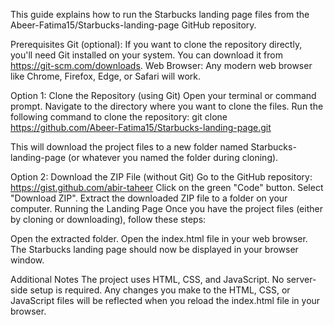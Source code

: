 This guide explains how to run the Starbucks landing page files from the Abeer-Fatima15/Starbucks-landing-page GitHub repository.

Prerequisites
Git (optional): If you want to clone the repository directly, you'll need Git installed on your system. You can download it from https://git-scm.com/downloads.
Web Browser: Any modern web browser like Chrome, Firefox, Edge, or Safari will work.

Option 1: Clone the Repository (using Git)
Open your terminal or command prompt.
Navigate to the directory where you want to clone the files.
Run the following command to clone the repository:
git clone https://github.com/Abeer-Fatima15/Starbucks-landing-page.git

This will download the project files to a new folder named Starbucks-landing-page (or whatever you named the folder during cloning).

Option 2: Download the ZIP File (without Git)
Go to the GitHub repository: https://gist.github.com/abir-taheer
Click on the green "Code" button.
Select "Download ZIP".
Extract the downloaded ZIP file to a folder on your computer.
Running the Landing Page
Once you have the project files (either by cloning or downloading), follow these steps:

Open the extracted folder.
Open the index.html file in your web browser.
The Starbucks landing page should now be displayed in your browser window.

Additional Notes
The project uses HTML, CSS, and JavaScript. No server-side setup is required.
Any changes you make to the HTML, CSS, or JavaScript files will be reflected when you reload the index.html file in your browser.
